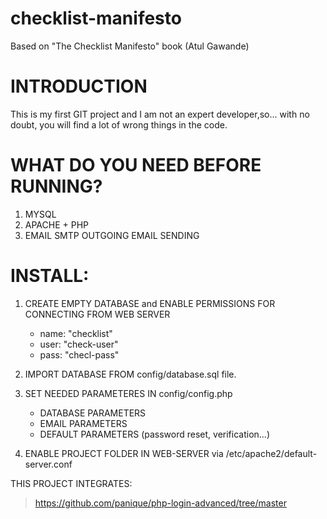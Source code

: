 checklist-manifesto
===================

Based on "The Checklist Manifesto" book (Atul Gawande)

INTRODUCTION
============
This is my first GIT project and I am not an expert developer,so... with no doubt, you will find a lot of wrong things in the code.


WHAT DO YOU NEED BEFORE RUNNING?
===============================
1. MYSQL
2. APACHE + PHP
3. EMAIL SMTP OUTGOING EMAIL SENDING

INSTALL:
=======
1. CREATE EMPTY DATABASE and ENABLE PERMISSIONS FOR CONNECTING FROM WEB SERVER
    - name: "checklist"
    - user: "check-user"
    - pass: "checl-pass"
2. IMPORT DATABASE FROM config/database.sql file.
3. SET NEEDED PARAMETERES IN config/config.php
    - DATABASE PARAMETERS
    - EMAIL PARAMETERS
    - DEFAULT PARAMETERS (password reset, verification...)

3. ENABLE PROJECT FOLDER IN WEB-SERVER via /etc/apache2/default-server.conf 


THIS PROJECT INTEGRATES:
> https://github.com/panique/php-login-advanced/tree/master

